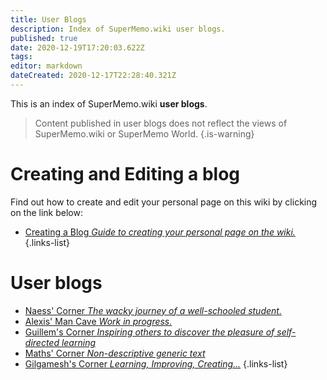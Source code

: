 ```yaml
---
title: User Blogs
description: Index of SuperMemo.wiki user blogs.
published: true
date: 2020-12-19T17:20:03.622Z
tags: 
editor: markdown
dateCreated: 2020-12-17T22:28:40.321Z
---
```


This is an index of SuperMemo.wiki **user blogs**.

> Content published in user blogs does not reflect the views of SuperMemo.wiki or SuperMemo World.
{.is-warning}

# Creating and Editing a blog

Find out how to create and edit your personal page on this wiki by clicking on the link below:

- [<span class="mdi mdi-playlist-edit mr-1"></span> Creating a Blog *Guide to creating your personal page on the wiki.*](/blogs/creating-a-blog)
{.links-list}

# User blogs

- [<span style="color: black;" class="mdi mdi-message-arrow-right-outline mr-1"></span> Naess' Corner *The wacky journey of a well-schooled student.*](https://naess.supermemo.wiki/)
- [<span style="color: black;" class="mdi mdi-message-arrow-right-outline mr-1"></span> Alexis' Man Cave *Work in progress.*](https://alexis.supermemo.wiki/)
- [<span style="color: black;" class="mdi mdi-message-arrow-right-outline mr-1"></span> Guillem's Corner *Inspiring others to discover the pleasure of self-directed learning*](https://guillem.supermemo.wiki)
- [<span style="color: black;" class="mdi mdi-message-arrow-right-outline mr-1"></span> Maths' Corner *Non-descriptive generic text*](https://maths.supermemo.wiki)
- [<span style="color: black;" class="mdi mdi-message-arrow-right-outline mr-1"></span> Gilgamesh's Corner *Learning, Improving, Creating...*](https://gilgamesh.supermemo.wiki)
{.links-list}
